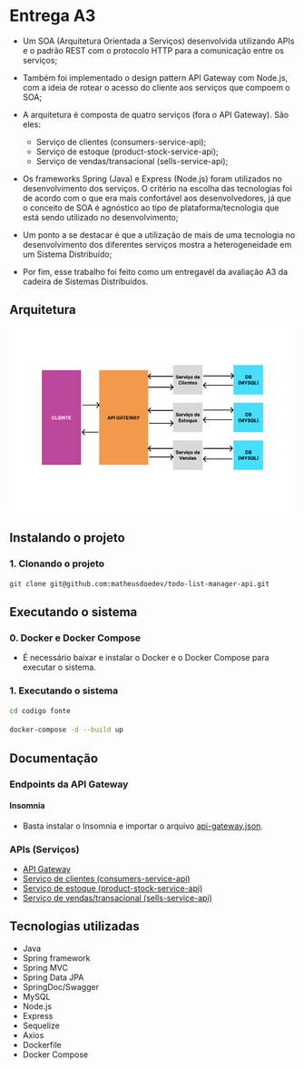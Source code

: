 # Entrega A3

- Um SOA (Arquitetura Orientada a Serviços) desenvolvida utilizando APIs e o padrão REST com o protocolo HTTP para a comunicação entre os serviços;

- Também foi implementado o design pattern API Gateway com Node.js, com a ideia de rotear o acesso do cliente aos serviços que compoem o SOA;

- A arquitetura é composta de quatro serviços (fora o API Gateway). São eles:

  - Serviço de clientes (consumers-service-api);
  - Serviço de estoque (product-stock-service-api);
  - Serviço de vendas/transacional (sells-service-api);

- Os frameworks Spring (Java) e Express (Node.js) foram utilizados no desenvolvimento dos serviços. O critério na escolha das tecnologias foi de acordo com o que era mais confortável aos desenvolvedores, já que o conceito de SOA é agnóstico ao tipo de plataforma/tecnologia que está sendo utilizado no desenvolvimento;

- Um ponto a se destacar é que a utilização de mais de uma tecnologia no desenvolvimento dos diferentes serviços mostra a heterogeneidade em um Sistema Distribuído;

- Por fim, esse trabalho foi feito como um entregavél da avaliação A3 da cadeira de Sistemas Distríbuidos.

## Arquitetura

![Arquitetura](./.github/soa-architecture-picture.jpg)

## Instalando o projeto

### 1. Clonando o projeto

```sh
git clone git@github.com:matheusdoedev/todo-list-manager-api.git
```

## Executando o sistema

### 0. Docker e Docker Compose

- É necessário baixar e instalar o Docker e o Docker Compose para executar o sistema.

### 1. Executando o sistema

```sh
cd codigo fonte

docker-compose -d --build up
```

## Documentação

### Endpoints da API Gateway

#### Insomnia

- Basta instalar o Insomnia e importar o arquivo [api-gateway.json](./codigo-fonte/api-gateway/api-gateway.json).

### APIs (Serviços)

- [API Gateway](./codigo-fonte/api-gateway/README.md)
- [Serviço de clientes (consumers-service-api)](./codigo-fonte/customers-service-api/README.md)
- [Serviço de estoque (product-stock-service-api)](./codigo-fonte/product-stock-service-api/README.md)
- [Serviço de vendas/transacional (sells-service-api)](./codigo-fonte/sells-service-api/README.md)

## Tecnologias utilizadas

- Java
- Spring framework
- Spring MVC
- Spring Data JPA
- SpringDoc/Swagger
- MySQL
- Node.js
- Express
- Sequelize
- Axios
- Dockerfile
- Docker Compose
